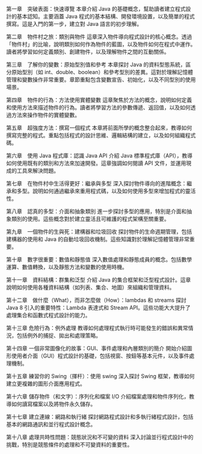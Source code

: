 第一章　突破表面：快速導覽
本章介紹 Java 的基礎概念，幫助讀者建立程式設計的基本認知。主要涵蓋 Java 程式的基本結構、開發環境設置，以及簡單的程式撰寫。這是入門的第一步，建立對 Java 語言的初步理解。

第二章　物件村之旅：類別與物件
這章深入物件導向程式設計的核心概念。透過「物件村」的比喻，說明類別如何作為物件的藍圖，以及物件如何在程式中運作。讀者將學習如何定義類別、創建物件，以及理解物件之間的互動關係。

第三章　了解你的變數：原始型別值和參考
本章探討 Java 的資料型態系統，區分原始型別（如 int、double、boolean）和參考型別的差異。這對於理解記憶體管理和變數操作非常重要。章節重點包含變數宣告、初始化，以及不同型別的使用場景。

第四章　物件的行為：方法使用實體變數
這章聚焦於方法的概念，說明如何定義和使用方法來描述物件的行為。讀者將學習方法的參數傳遞、返回值，以及如何透過方法來操作物件的實體變數。

第五章　超強度方法：撰寫一個程式
本章將前面所學的概念整合起來，教導如何撰寫完整的程式。重點包括程式的設計思維、邏輯結構的建立，以及如何組織程式碼。

第六章　使用 Java 程式庫：認識 Java API
介紹 Java 標準程式庫（API），教導如何使用既有的類別和方法來加速開發。這章強調如何閱讀 API 文件，並運用現成的工具來解決問題。

第七章　在物件村中生活得更好：繼承與多型
深入探討物件導向的進階概念：繼承和多型。說明如何通過繼承來重用程式碼，以及如何使用多型來增加程式的靈活性。

第八章　認真的多型：介面和抽象類別
進一步探討多型的應用，特別是介面和抽象類別的使用。這些概念對於建立靈活且可維護的程式架構至關重要。

第九章　一個物件的生與死：建構器和垃圾回收
探討物件的生命週期管理，包括建構器的使用和 Java 的自動垃圾回收機制。這些知識對於理解記憶體管理非常重要。

第十章　數字很重要：數值和靜態值
深入數值處理和靜態成員的概念。包括數學運算、數值轉換，以及靜態方法和變數的使用時機。

第十一章　資料結構：群集和泛型
介紹 Java 的集合框架和泛型程式設計。這章說明如何使用各種資料結構（如列表、集合、地圖）來組織和管理資料。

第十二章　做什麼（What），而非怎麼做（How）：lambdas 和 streams
探討 Java 8 引入的重要特性：Lambda 表達式和 Stream API。這些功能大大提升了處理集合和函數式程式設計的能力。

第十三章 危險行為：例外處理
教導如何處理程式執行時可能發生的錯誤和異常情況，包括例外的捕捉、拋出和處理策略。

第十四章 一個非常圖像化的故事：GUI、事件處理和內層類別的簡介
開始介紹圖形使用者介面（GUI）程式設計的基礎，包括視窗、按鈕等基本元件，以及事件處理機制。

第十五章 練習你的 Swing（揮杆）：使用 swing
深入探討 Swing 框架，教導如何建立更複雜的圖形介面應用程式。

第十六章 儲存物件（和文字）：序列化和檔案 I/O
介紹檔案處理和物件序列化，教導如何讀寫檔案以及將物件永久儲存。

第十七章 建立連線：網路和執行緒
探討網路程式設計和多執行緒程式設計，包括基本的網路通訊和並行程式設計概念。

第十八章 處理共時性問題：競態狀況和不可變的資料
深入討論並行程式設計中的挑戰，特別是競態條件的處理和不可變資料的重要性。
